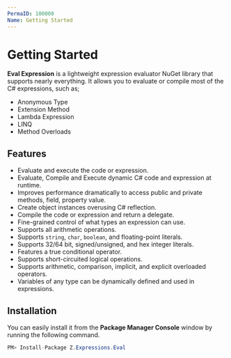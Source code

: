 ```yaml
---
PermaID: 100000
Name: Getting Started
---
```


# Getting Started

**Eval Expression** is a lightweight expression evaluator NuGet library that supports nearly everything. It allows you to evaluate or compile most of the C# expressions, such as;

 - Anonymous Type
 - Extension Method
 - Lambda Expression
 - LINQ
 - Method Overloads

## Features

 - Evaluate and execute the code or expression.
 - Evaluate, Compile and Execute dynamic C# code and expression at runtime.
 - Improves performance dramatically to access public and private methods, field, property value. 
 - Create object instances overusing C# reflection.
 - Compile the code or expression and return a delegate.
 - Fine-grained control of what types an expression can use.
 - Supports all arithmetic operations.
 - Supports `string`, `char`, `boolean`, and floating-point literals.
 - Supports 32/64 bit, signed/unsigned, and hex integer literals.
 - Features a true conditional operator.
 - Supports short-circuited logical operations.
 - Supports arithmetic, comparison, implicit, and explicit overloaded operators.
 - Variables of any type can be dynamically defined and used in expressions.

## Installation

You can easily install it from the **Package Manager Console** window by running the following command.

```csharp
PM> Install-Package Z.Expressions.Eval
```

